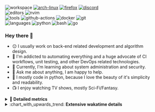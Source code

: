 ![workspace](https://img.shields.io/static/v1?label=&message=workspace:&color=555&style=flat-square)
[![arch-linux](https://img.shields.io/static/v1?logo=arch-linux&label=&message=Arch%20Linux&color=111&logoColor=AAA&style=flat-square)](https://archlinux.org)
[![firefox](https://img.shields.io/static/v1?logo=firefox-browser&label=&message=Firefox&color=111&logoColor=AAA&style=flat-square)](https://mozilla.org/en-US/firefox/)
[![discord](https://img.shields.io/static/v1?logo=discord&label=&message=Discord&color=111&logoColor=AAA&style=flat-square)](https://discord.gg/B8rf3xxgbJ)
<br>
![editors](https://img.shields.io/static/v1?label=&message=editors:&color=555&style=flat-square)
![nvim](https://img.shields.io/static/v1?logo=neovim&label=&message=NeoVim&color=111&logoColor=AAA&style=flat-square)
<br>
![tools](https://img.shields.io/static/v1?label=&message=tools:&color=555&style=flat-square)
![github-actions](https://img.shields.io/static/v1?logo=github-actions&label=&message=github%20actions&color=111&logoColor=AAA&style=flat-square)
![docker](https://img.shields.io/static/v1?logo=docker&label=&message=docker&color=111&logoColor=AAA&style=flat-square)
![git](https://img.shields.io/static/v1?logo=git&label=&message=git&color=111&logoColor=AAA&style=flat-square)
<br>
![languages](https://img.shields.io/static/v1?label=&message=languages:&color=555&style=flat-square)
![python](https://img.shields.io/static/v1?logo=python&label=&message=python&color=111&logoColor=AAA&style=flat-square&link=)
![bash](https://img.shields.io/static/v1?logo=gnu-bash&label=&message=bash&color=111&logoColor=AAA&style=flat-square)
![go](https://img.shields.io/static/v1?logo=rust&label=&message=rust&color=111&logoColor=AAA&style=flat-square)

<!-- Load profile visitor count, but don't display it, keep it as a private stat, no need to show off (888)-->
[](https://visitor-badge.glitch.me/badge?page_id=ItsDrike.ItsDrike)

### Hey there 👋

- :neutral_face: I usually work on back-end related development and algorithm design.
- :man: I'm addicted to automating everything and a huge advocate of CI workflows, unit testing, and other DevOps related technologies.
- :seedling: Currently, I'm learning about system administration and security.
- :speech_balloon: Ask me about anything, I am happy to help.
- :snake: I mostly code in python, because I love the beauty of it's simplicity and readability.
- :tv: I enjoy watching TV shows, mostly Sci-Fi/Fantasy.

<details>
 <summary> <b>📌 Detailed metrics</b></summary>
 
 <table>
  <tr>
    <th>🙋 Profile Details</th>
    <th>🧮 Repositories traffic</th>
  </tr>
  <tr>
   <td>
     <img alt="" width="400" src="https://github.com/ItsDrike/ItsDrike/blob/master/metrics/profile.svg">
   </td>
   <td>
     <img alt="" width="400" src="https://github.com/ItsDrike/ItsDrike/blob/master/metrics/repositories.svg">
   </td>
  </tr>
  <tr>
    <th>📅 Isometric commit calendar</th>
    <th>🈷️ Most used languages</th>
  </tr>
  <tr>
    <td align="center">
      <img alt="" width="400" src="https://github.com/ItsDrike/ItsDrike/blob/master/metrics/isocalendar.svg">
    </td>
    <td>
      <img alt="" width="400" src="https://github.com/ItsDrike/ItsDrike/blob/master/metrics/languages.svg">
    </td>
  </tr>
  <tr>
   <th>♐ Code snippet of the day</th>
   <th>🌟 Recently starred repositories</th>
  </tr>
  <tr>
   <td align="center">
    <img alt="" width="400" src="https://github.com/ItsDrike/ItsDrike/blob/master/metrics/code_snippet.svg">
   </td>
   <td align="center">
    <img alt="" width="400" src="https://github.com/ItsDrike/ItsDrike/blob/master/metrics/starred_repos.svg">
   </td>
  </tr>
  <tr>
    <th>💡 Coding habits</th>
    <th>⏰ WakaTime plugin</th>
  </tr>
  <tr>
   <td align="center">
    <img alt="" width="400" src="https://github.com/ItsDrike/ItsDrike/blob/master/metrics/habits.svg">
   </td>
   <td align="center">
     <img alt="" width="400" src="https://github.com/ItsDrike/ItsDrike/blob/master/metrics/wakatime.svg">
   </td>
  </tr>
 </table>
</details>

<details>
 <summary>:chart_with_upwards_trend: <b>Extensive wakatime details</b></summary>
 
<!--START_SECTION:waka-->
![Code Time](http://img.shields.io/badge/Code%20Time-4%2C109%20hrs%2010%20mins-blue)

**I'm a Night 🦉** 

```text
🌞 Morning                1601 commits        ██░░░░░░░░░░░░░░░░░░░░░░░   09.35 % 
🌆 Daytime                5229 commits        ████████░░░░░░░░░░░░░░░░░   30.54 % 
🌃 Evening                6179 commits        █████████░░░░░░░░░░░░░░░░   36.09 % 
🌙 Night                  4113 commits        ██████░░░░░░░░░░░░░░░░░░░   24.02 % 
```
📅 **I'm Most Productive on Monday** 

```text
Monday                   2993 commits        ████░░░░░░░░░░░░░░░░░░░░░   17.48 % 
Tuesday                  2634 commits        ████░░░░░░░░░░░░░░░░░░░░░   15.38 % 
Wednesday                2565 commits        ████░░░░░░░░░░░░░░░░░░░░░   14.98 % 
Thursday                 2383 commits        ███░░░░░░░░░░░░░░░░░░░░░░   13.92 % 
Friday                   1793 commits        ███░░░░░░░░░░░░░░░░░░░░░░   10.47 % 
Saturday                 1905 commits        ███░░░░░░░░░░░░░░░░░░░░░░   11.13 % 
Sunday                   2849 commits        ████░░░░░░░░░░░░░░░░░░░░░   16.64 % 
```


📊 **This Week I Spent My Time On** 

```text
💬 Programming Languages: 
Markdown                 13 hrs 9 mins       ████████████████░░░░░░░░░   63.90 % 
hypr                     2 hrs               ██░░░░░░░░░░░░░░░░░░░░░░░   09.73 % 
Bash                     1 hr 51 mins        ██░░░░░░░░░░░░░░░░░░░░░░░   09.05 % 
Lua                      1 hr 26 mins        ██░░░░░░░░░░░░░░░░░░░░░░░   07.02 % 
yuck                     23 mins             ░░░░░░░░░░░░░░░░░░░░░░░░░   01.87 % 

🔥 Editors: 
Neovim                   19 hrs 18 mins      ███████████████████████░░   93.77 % 
Unknown Editor           1 hr 16 mins        ██░░░░░░░░░░░░░░░░░░░░░░░   06.23 % 

💻 Operating System: 
Linux                    20 hrs 35 mins      █████████████████████████   100.00 % 
```

**I Mostly Code in Python** 

```text
Python                   45 repos            █████████████████░░░░░░░░   68.18 % 
Lua                      5 repos             ██░░░░░░░░░░░░░░░░░░░░░░░   07.58 % 
C++                      4 repos             ██░░░░░░░░░░░░░░░░░░░░░░░   06.06 % 
C                        2 repos             █░░░░░░░░░░░░░░░░░░░░░░░░   03.03 % 
PHP                      1 repo              ░░░░░░░░░░░░░░░░░░░░░░░░░   01.52 % 
```




 Last Updated on 06/01/2024 01:24:47 UTC
<!--END_SECTION:waka-->

</details>

